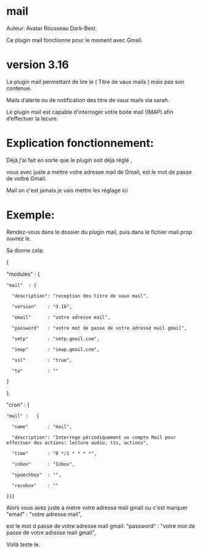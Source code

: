 # mail
Auteur: Avatar Rousseau Dark-Best.

Ce plugin mail fonctionne pour le moment avec Gmail.

# version 3.16
Le plugin mail permettant de lire le ( Titre de vaux mails ) mais pas son contenue.

Mails d’alerte ou de notification des titre de vaux mails via sarah.

Le plugin mail est capable d’interroger votre boite mail (IMAP) afin d’effectuer la lecure. 

# Explication fonctionnement:

Déjà j'ai fait en sorte que le plugin soit déjà réglé , 

vous avec juste a mettre votre adresse mail de Gmail, est le mot de passe de vottre Gmail.

Mail on c'est jamais je vais mettre les réglage ici

# Exemple:

Rendez-vous dans le dossier du plugin mail, puis dans le fichier mail.prop ouvrez le.

Sa donne cela:

{

  "modules" : { 
  
    "mail"  : {
    
      "description": "reception des titre de vaux mail",
      
      "version"    : "3.16",
      
      "email"      : "votre adresse mail",
      
      "password"   : "votre mot de passe de votre adresse mail gmail",
      
      "smtp"       : "smtp.gmail.com",
      
      "imap"       : "imap.gmail.com",
      
      "ssl"        : "true",
      
      "to"         : ""
      
    }
    
  },
  
  "cron" : {
  
    "mail" :   { 
    
      "name"       : "mail",
      
      "description": "Interroge périodiquement un compte Mail pour effectuer des actions: lecture audio, tts, actions",
      
      "time"       : "0 */1 * * * *",
      
      "inbox"      : "Inbox",
      
      "speechbox"  : "",
      
      "recobox"    : ""
      
    }}}

Alors vous avez juste a metre votre adresse mail gmail ou c'est marquer "email" : "votre adresse mail",

est le mot d passe de votre adresse mail gmail: "password" : "votre mot de passe de votre adresse mail gmail",

Voilà teste le.
